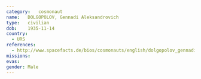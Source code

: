 ```yaml
---
category:	cosmonaut
name:	DOLGOPOLOV, Gennadi Aleksandrovich
type:	civilian
dob:	1935-11-14
country:
  - URS
references:
  - http://www.spacefacts.de/bios/cosmonauts/english/dolgopolov_gennadi.htm
missions:
evas:
gender:	Male
---
```

